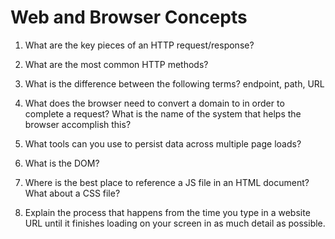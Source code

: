 # Web and Browser Concepts

1. What are the key pieces of an HTTP request/response?

2. What are the most common HTTP methods?

3. What is the difference between the following terms? endpoint, path, URL

4. What does the browser need to convert a domain to in order to complete a request? What is the name of the system that helps the browser accomplish this?

5. What tools can you use to persist data across multiple page loads?

6. What is the DOM?

7. Where is the best place to reference a JS file in an HTML document? What about a CSS file?

8. Explain the process that happens from the time you type in a website URL until it finishes loading on your screen in as much detail as possible.
